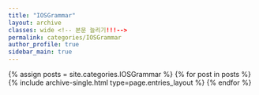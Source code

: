 ```yaml
---
title: "IOSGrammar"
layout: archive
classes: wide <!-- 본문 늘리기!!!-->
permalink: categories/IOSGrammar
author_profile: true
sidebar_main: true
---
```



{% assign posts = site.categories.IOSGrammar %}
{% for post in posts %} {% include archive-single.html type=page.entries_layout %} {% endfor %}
